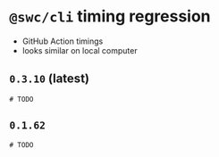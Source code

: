 # `@swc/cli` timing regression

- GitHub Action timings
- looks similar on local computer

## `0.3.10` (latest)

```
# TODO
```

## `0.1.62`

```
# TODO
```